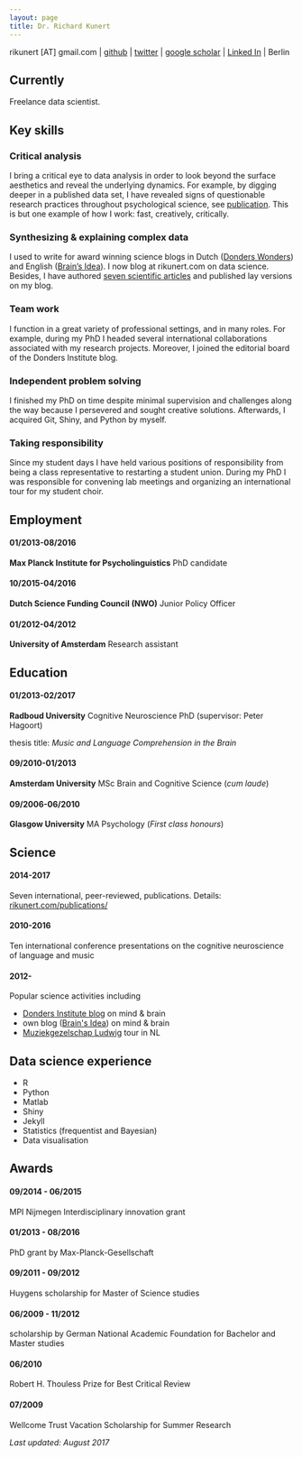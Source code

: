 ```yaml
---
layout: page
title: Dr. Richard Kunert
---
```

rikunert [AT] gmail.com
|
[github](http://github.com/rikunert)
|
[twitter](http://twitter.com/rikunert)
|
[google scholar](http://scholar.google.com/citations?user=V2EGJ3UAAAAJ)
|
[Linked In](https://www.linkedin.com/in/richard-kunert-phd-69b43459/)
|
Berlin

## Currently

Freelance data scientist.

## Key skills

### Critical analysis

I bring a critical eye to data analysis in order to look beyond the surface aesthetics and reveal the underlying dynamics. For example, by digging deeper in a published data set, I have revealed signs of questionable research practices throughout psychological science, see [publication](http://link.springer.com/article/10.3758/s13423-016-1030-9/fulltext.html). This is but one example of how I work: fast, creatively, critically.

### Synthesizing & explaining complex data

I used to write for award winning science blogs in Dutch ([Donders Wonders](http://blog.donders.ru.nl/)) and English ([Brain’s Idea](http://brainsidea.wordpress.com)). I now blog at rikunert.com on data science. Besides, I have authored [seven scientific articles](http://rikunert.com/publications) and published lay versions on my blog.

### Team work

I function in a great variety of professional settings, and in many roles. For example, during my PhD I headed several international collaborations associated with my research projects. Moreover, I joined the editorial board of the Donders Institute blog.

### Independent problem solving

I finished my PhD on time despite minimal supervision and challenges along the way because I persevered and sought creative solutions. Afterwards, I acquired Git, Shiny, and Python by myself.

### Taking responsibility

Since my student days I have held various positions of responsibility from being a class representative to restarting a student union.  During my PhD I was responsible for convening lab meetings and organizing an international tour for my student choir.

## Employment

#### 01/2013-08/2016
__Max Planck Institute for Psycholinguistics__ PhD candidate


#### 10/2015-04/2016
__Dutch Science Funding Council (NWO)__ Junior Policy Officer


#### 01/2012-04/2012
__University of Amsterdam__ Research assistant

## Education

#### 01/2013-02/2017
__Radboud University__ Cognitive Neuroscience PhD (supervisor: Peter Hagoort)

thesis title: *Music and Language Comprehension in the Brain*

#### 09/2010-01/2013
__Amsterdam University__ MSc Brain and Cognitive Science (_cum laude_)

#### 09/2006-06/2010
__Glasgow University__ MA Psychology (_First class honours_)

## Science

#### 2014-2017
Seven international, peer-reviewed, publications. Details: [rikunert.com/publications/](http://rikunert.com/publications/)

#### 2010-2016
Ten international conference presentations on the cognitive neuroscience of language and music

#### 2012-
Popular science activities including
* [Donders Institute blog](http://blog.donders.ru.nl/?page_id=779) on mind & brain
* own blog ([Brain's Idea](http://brainsidea.wordpress.com/)) on mind & brain
* [Muziekgezelschap Ludwig](http://www.ludwiglive.nl/brainwaves/brainwave-1-felix-meritis/) tour in NL


## Data science experience

* R
* Python
* Matlab
* Shiny
* Jekyll
* Statistics (frequentist and Bayesian)
* Data visualisation

## Awards

#### 09/2014 - 06/2015
MPI Nijmegen Interdisciplinary innovation grant

#### 01/2013 - 08/2016
PhD grant by Max-Planck-Gesellschaft

#### 09/2011 - 09/2012
Huygens scholarship for Master of Science studies

#### 06/2009 - 11/2012
scholarship by German National Academic Foundation for Bachelor and Master studies

#### 06/2010
Robert H. Thouless Prize for Best Critical Review

#### 07/2009
Wellcome Trust Vacation Scholarship for Summer Research

*Last updated: August 2017*

